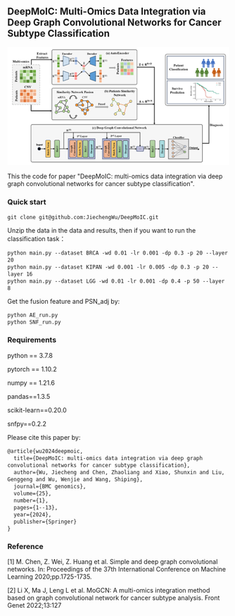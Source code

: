 ## DeepMoIC: Multi-Omics Data Integration via Deep Graph Convolutional Networks for Cancer Subtype Classification

![framework](./Framework.png)

This the code for paper "DeepMoIC: multi-omics data integration via deep graph convolutional networks for cancer subtype classification".

### Quick start

```
git clone git@github.com:JiechengWu/DeepMoIC.git
```

Unzip the data in the data and results, then if you want to run the classification task：
```
python main.py --dataset BRCA -wd 0.01 -lr 0.001 -dp 0.3 -p 20 --layer 20
python main.py --dataset KIPAN -wd 0.001 -lr 0.005 -dp 0.3 -p 20 --layer 16
python main.py --dataset LGG -wd 0.01 -lr 0.001 -dp 0.4 -p 50 --layer 8
```

Get the fusion feature and PSN_adj by:
```
python AE_run.py
python SNF_run.py
```

### Requirements

python == 3.7.8

pytorch == 1.10.2

numpy == 1.21.6

pandas==1.3.5

scikit-learn==0.20.0

snfpy==0.2.2

Please cite this paper by:
```
@article{wu2024deepmoic,
  title={DeepMoIC: multi-omics data integration via deep graph convolutional networks for cancer subtype classification},
  author={Wu, Jiecheng and Chen, Zhaoliang and Xiao, Shunxin and Liu, Genggeng and Wu, Wenjie and Wang, Shiping},
  journal={BMC genomics},
  volume={25},
  number={1},
  pages={1--13},
  year={2024},
  publisher={Springer}
}
```

### Reference

[1] M. Chen, Z. Wei, Z. Huang et al. Simple and deep graph convolutional networks. In: Proceedings of the 37th International Conference on Machine Learning 2020;pp.1725-1735.

[2] Li X, Ma J, Leng L et al. MoGCN: A multi-omics integration method based on graph convolutional network for cancer subtype analysis. Front Genet 2022;13:127

